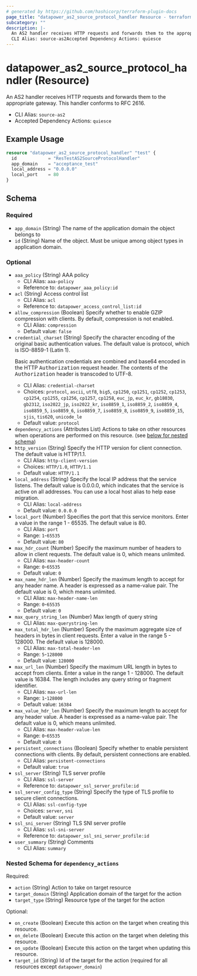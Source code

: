 ```yaml
---
# generated by https://github.com/hashicorp/terraform-plugin-docs
page_title: "datapower_as2_source_protocol_handler Resource - terraform-provider-datapower"
subcategory: ""
description: |-
  An AS2 handler receives HTTP requests and forwards them to the appropriate gateway. This handler conforms to RFC 2616.
  CLI Alias: source-as2Accepted Dependency Actions: quiesce
---
```


# datapower_as2_source_protocol_handler (Resource)

An AS2 handler receives HTTP requests and forwards them to the appropriate gateway. This handler conforms to RFC 2616.
  - CLI Alias: `source-as2`
  - Accepted Dependency Actions: `quiesce`

## Example Usage

```terraform
resource "datapower_as2_source_protocol_handler" "test" {
  id            = "ResTestAS2SourceProtocolHandler"
  app_domain    = "acceptance_test"
  local_address = "0.0.0.0"
  local_port    = 80
}
```

<!-- schema generated by tfplugindocs -->
## Schema

### Required

- `app_domain` (String) The name of the application domain the object belongs to
- `id` (String) Name of the object. Must be unique among object types in application domain.

### Optional

- `aaa_policy` (String) AAA policy
  - CLI Alias: `aaa-policy`
  - Reference to: `datapower_aaa_policy:id`
- `acl` (String) Access control list
  - CLI Alias: `acl`
  - Reference to: `datapower_access_control_list:id`
- `allow_compression` (Boolean) Specify whether to enable GZIP compression with clients. By default, compression is not enabled.
  - CLI Alias: `compression`
  - Default value: `false`
- `credential_charset` (String) Specify the character encoding of the original basic authentication values. The default value is protocol, which is ISO-8859-1 (Latin 1). <p>Basic authentication credentials are combined and base64 encoded in the HTTP <tt>Authorization</tt> request header. The contents of the <tt>Authorization</tt> header is transcoded to UTF-8.</p>
  - CLI Alias: `credential-charset`
  - Choices: `protocol`, `ascii`, `utf8`, `big5`, `cp1250`, `cp1251`, `cp1252`, `cp1253`, `cp1254`, `cp1255`, `cp1256`, `cp1257`, `cp1258`, `euc_jp`, `euc_kr`, `gb18030`, `gb2312`, `iso2022_jp`, `iso2022_kr`, `iso8859_1`, `iso8859_2`, `iso8859_4`, `iso8859_5`, `iso8859_6`, `iso8859_7`, `iso8859_8`, `iso8859_9`, `iso8859_15`, `sjis`, `tis620`, `unicode_le`
  - Default value: `protocol`
- `dependency_actions` (Attributes List) Actions to take on other resources when operations are performed on this resource. (see [below for nested schema](#nestedatt--dependency_actions))
- `http_version` (String) Specify the HTTP version for client connection. The default value is HTTP/1.1.
  - CLI Alias: `http-client-version`
  - Choices: `HTTP/1.0`, `HTTP/1.1`
  - Default value: `HTTP/1.1`
- `local_address` (String) Specify the local IP address that the service listens. The default value is 0.0.0.0, which indicates that the service is active on all addresses. You can use a local host alias to help ease migration.
  - CLI Alias: `local-address`
  - Default value: `0.0.0.0`
- `local_port` (Number) Specifies the port that this service monitors. Enter a value in the range 1 - 65535. The default value is 80.
  - CLI Alias: `port`
  - Range: `1`-`65535`
  - Default value: `80`
- `max_hdr_count` (Number) Specify the maximum number of headers to allow in client requests. The default value is 0, which means unlimited.
  - CLI Alias: `max-header-count`
  - Range: `0`-`65535`
  - Default value: `0`
- `max_name_hdr_len` (Number) Specify the maximum length to accept for any header name. A header is expressed as a name-value pair. The default value is 0, which means unlimited.
  - CLI Alias: `max-header-name-len`
  - Range: `0`-`65535`
  - Default value: `0`
- `max_query_string_len` (Number) Max length of query string
  - CLI Alias: `max-querystring-len`
- `max_total_hdr_len` (Number) Specify the maximum aggregate size of headers in bytes in client requests. Enter a value in the range 5 - 128000. The default value is 128000.
  - CLI Alias: `max-total-header-len`
  - Range: `5`-`128000`
  - Default value: `128000`
- `max_url_len` (Number) Specify the maximum URL length in bytes to accept from clients. Enter a value in the range 1 - 128000. The default value is 16384. The length includes any query string or fragment identifier.
  - CLI Alias: `max-url-len`
  - Range: `1`-`128000`
  - Default value: `16384`
- `max_value_hdr_len` (Number) Specify the maximum length to accept for any header value. A header is expressed as a name-value pair. The default value is 0, which means unlimited.
  - CLI Alias: `max-header-value-len`
  - Range: `0`-`65535`
  - Default value: `0`
- `persistent_connections` (Boolean) Specify whether to enable persistent connections with clients. By default, persistent connections are enabled.
  - CLI Alias: `persistent-connections`
  - Default value: `true`
- `ssl_server` (String) TLS server profile
  - CLI Alias: `ssl-server`
  - Reference to: `datapower_ssl_server_profile:id`
- `ssl_server_config_type` (String) Specify the type of TLS profile to secure client connections.
  - CLI Alias: `ssl-config-type`
  - Choices: `server`, `sni`
  - Default value: `server`
- `ssl_sni_server` (String) TLS SNI server profile
  - CLI Alias: `ssl-sni-server`
  - Reference to: `datapower_ssl_sni_server_profile:id`
- `user_summary` (String) Comments
  - CLI Alias: `summary`

<a id="nestedatt--dependency_actions"></a>
### Nested Schema for `dependency_actions`

Required:

- `action` (String) Action to take on target resource
- `target_domain` (String) Application domain of the target for the action
- `target_type` (String) Resource type of the target for the action

Optional:

- `on_create` (Boolean) Execute this action on the target when creating this resource.
- `on_delete` (Boolean) Execute this action on the target when deleting this resource.
- `on_update` (Boolean) Execute this action on the target when updating this resource.
- `target_id` (String) Id of the target for the action (required for all resources except `datapower_domain`)
